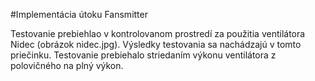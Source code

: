 #Implementácia útoku Fansmitter

Testovanie prebiehlao v kontrolovanom prostredí za použitia ventilátora Nidec (obrázok nidec.jpg). Výsledky testovania sa nachádzajú v tomto priečinku.
Testovanie prebiehalo striedaním výkonu ventilátora z polovičného na plný výkon. 
